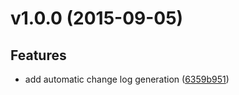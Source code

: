 # v1.0.0 (2015-09-05)


## Features

- add automatic change log generation
  ([6359b951](https://github.com/Frikki/cli-changelog/commits/6359b951b429fca57192a84108af68150af92ba7))



